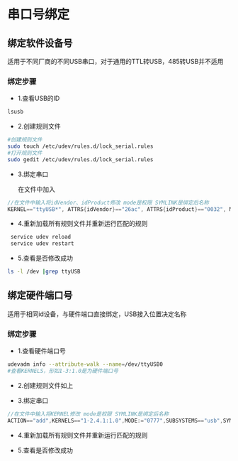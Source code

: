 # 串口号绑定

## 绑定软件设备号

适用于不同厂商的不同USB串口，对于通用的TTL转USB，485转USB并不适用

### 绑定步骤

- 1.查看USB的ID

```bash
lsusb
```

- 2.创建规则文件

```bash
#创建规则文件
sudo touch /etc/udev/rules.d/lock_serial.rules
#打开规则文件
sudo gedit /etc/udev/rules.d/lock_serial.rules
```

- 3.绑定串口
  
  在文件中加入

```cpp
//在文件中输入将idVendor、idProduct修改 mode是权限 SYMLINK是绑定后名称
KERNEL=="ttyUSB*", ATTRS{idVendor}=="26ac", ATTRS{idProduct}=="0032", MODE:="0777", SYMLINK+="PX4"
```

- 4.重新加载所有规则文件并重新运行匹配的规则

```bash
 service udev reload
 service udev restart
```

- 5.查看是否修改成功

```bash
ls -l /dev |grep ttyUSB
```

## 绑定硬件端口号

适用于相同id设备，与硬件端口直接绑定，USB接入位置决定名称

### 绑定步骤

- 1.查看硬件端口号

```bash
udevadm info --attribute-walk --name=/dev/ttyUSB0
#查看KERNELS，形如1-3:1.0是为硬件端口号 
```

- 2.创建规则文件如上

- 3.绑定串口

```cpp
//在文件中输入将KERNEL修改 mode是权限 SYMLINK是绑定后名称
ACTION=="add",KERNELS=="1-2.4.1:1.0",MODE:="0777",SUBSYSTEMS=="usb",SYMLINK+="duankou1"
```

- 4.重新加载所有规则文件并重新运行匹配的规则

- 5.查看是否修改成功


